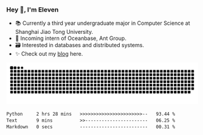 ### Hey 👋, I'm Eleven

- 📚 Currently a third year undergraduate major in Computer Science at Shanghai Jiao Tong University.
- 🍻 Incoming intern of Oceanbase, Ant Group.
- 🗃️ Interested in databases and distributed systems.
- ✨ Check out my [blog](https://blog.eleven.wiki) here.

![github contribution grid snake animation](https://raw.githubusercontent.com/El-even-11/El-even-11/output/github-contribution-grid-snake.svg)

<!--START_SECTION:waka-->

```txt
Python     2 hrs 28 mins   >>>>>>>>>>>>>>>>>>>>>>>--   93.44 %
Text       9 mins          >>-----------------------   06.25 %
Markdown   0 secs          -------------------------   00.31 %
```

<!--END_SECTION:waka-->
